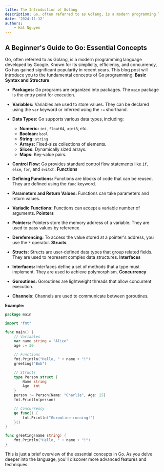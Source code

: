 ```yaml
---
title: The Introduction of Golang
description: Go, often referred to as Golang, is a modern programming language developed by Google. Known for its simplicity, efficiency, and concurrency, Go has gained significant popularity in recent years. This blog post will introduce you to the fundamental concepts of Go programming.
date: '2024-11-12'
authors:
    - Hal Nguyen
---
```


## A Beginner's Guide to Go: Essential Concepts

Go, often referred to as Golang, is a modern programming language developed by Google. Known for its simplicity, efficiency, and concurrency, Go has gained significant popularity in recent years. This blog post will introduce you to the fundamental concepts of Go programming.
**Basic Syntax and Structure**

* **Packages:** Go programs are organized into packages. The `main` package is the entry point for execution.
* **Variables:** Variables are used to store values. They can be declared using the `var` keyword or inferred using the `:=` shorthand.
* **Data Types:** Go supports various data types, including:
  * **Numeric:** `int`, `float64`, `uint8`, etc.
  * **Boolean:** `bool`
  * **String:** `string`
  * **Arrays:** Fixed-size collections of elements.
  * **Slices:** Dynamically sized arrays.
  * **Maps:** Key-value pairs.
* **Control Flow:** Go provides standard control flow statements like `if`, `else`, `for`, and `switch`.
**Functions**

* **Defining Functions:** Functions are blocks of code that can be reused. They are defined using the `func` keyword.
* **Parameters and Return Values:** Functions can take parameters and return values.
* **Variadic Functions:** Functions can accept a variable number of arguments.
**Pointers**

* **Pointers:** Pointers store the memory address of a variable. They are used to pass values by reference.
* **Dereferencing:** To access the value stored at a pointer's address, you use the `*` operator.
**Structs**

* **Structs:** Structs are user-defined data types that group related fields. They are used to represent complex data structures.
**Interfaces**

* **Interfaces:** Interfaces define a set of methods that a type must implement. They are used to achieve polymorphism.
**Concurrency**

* **Goroutines:** Goroutines are lightweight threads that allow concurrent execution.
* **Channels:** Channels are used to communicate between goroutines.

**Example:**

```go
package main

import "fmt"

func main() {
    // Variables
    var name string = "Alice"
    age := 30

    // Functions
    fmt.Println("Hello, " + name + "!")
    greeting("Bob")

    // Structs
    type Person struct {
        Name string
        Age  int
    }
    person := Person{Name: "Charlie", Age: 25}
    fmt.Println(person)

    // Concurrency
    go func() {
        fmt.Println("Goroutine running!")
    }()
}

func greeting(name string) {
    fmt.Println("Hello, " + name + "!")
}
```

This is just a brief overview of the essential concepts in Go. As you delve deeper into the language, you'll discover more advanced features and techniques.

